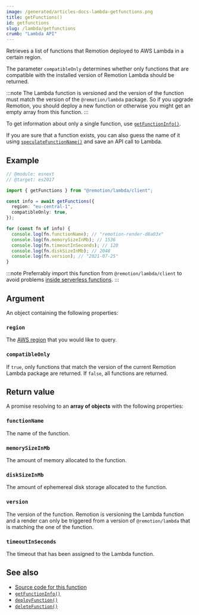 ```yaml
---
image: /generated/articles-docs-lambda-getfunctions.png
title: getFunctions()
id: getfunctions
slug: /lambda/getfunctions
crumb: "Lambda API"
---
```


Retrieves a list of functions that Remotion deployed to AWS Lambda in a certain region.

The parameter `compatibleOnly` determines whether only functions that are compatible with the installed version of Remotion Lambda should be returned.

:::note
The Lambda function is versioned and the version of the function must match the version of the `@remotion/lambda` package. So if you upgrade Remotion, you should deploy a new function or otherwise you might get an empty array from this function.
:::

To get information about only a single function, use [`getFunctionInfo()`](/docs/lambda/getfunctioninfo).

If you are sure that a function exists, you can also guess the name of it using [`speculateFunctionName()`](/docs/lambda/speculatefunctionname) and save an API call to Lambda.

## Example

```ts twoslash
// @module: esnext
// @target: es2017

import { getFunctions } from "@remotion/lambda/client";

const info = await getFunctions({
  region: "eu-central-1",
  compatibleOnly: true,
});

for (const fn of info) {
  console.log(fn.functionName); // "remotion-render-d8a03x"
  console.log(fn.memorySizeInMb); // 1536
  console.log(fn.timeoutInSeconds); // 120
  console.log(fn.diskSizeInMb); // 2048
  console.log(fn.version); // "2021-07-25"
}
```

:::note
Preferrably import this function from `@remotion/lambda/client` to avoid problems [inside serverless functions](/docs/lambda/light-client).
:::

## Argument

An object containing the following properties:

### `region`

The [AWS region](/docs/lambda/region-selection) that you would like to query.

### `compatibleOnly`

If `true`, only functions that match the version of the current Remotion Lambda package are returned. If `false`, all functions are returned.

## Return value

A promise resolving to an **array of objects** with the following properties:

### `functionName`

The name of the function.

### `memorySizeInMb`

The amount of memory allocated to the function.

### `diskSizeInMb`

The amount of ephemereal disk storage allocated to the function.

### `version`

The version of the function. Remotion is versioning the Lambda function and a render can only be triggered from a version of `@remotion/lambda` that is matching the one of the function.

### `timeoutInSeconds`

The timeout that has been assigned to the Lambda function.

## See also

- [Source code for this function](https://github.com/remotion-dev/remotion/blob/main/packages/lambda/src/api/get-functions.ts)
- [`getFunctionInfo()`](/docs/lambda/getfunctioninfo)
- [`deployFunction()`](/docs/lambda/deployfunction)
- [`deleteFunction()`](/docs/lambda/deletefunction)
